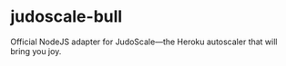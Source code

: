 # judoscale-bull

Official NodeJS adapter for JudoScale—the Heroku autoscaler that will bring you joy.
